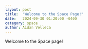 ```yaml
---
layout: post
title:  "Welcome to the Space Page!"
date:   2024-09-30 01:20:00 -0400
category: space
author: Aidan Velleca
---
```

Welcome to the Space page! 